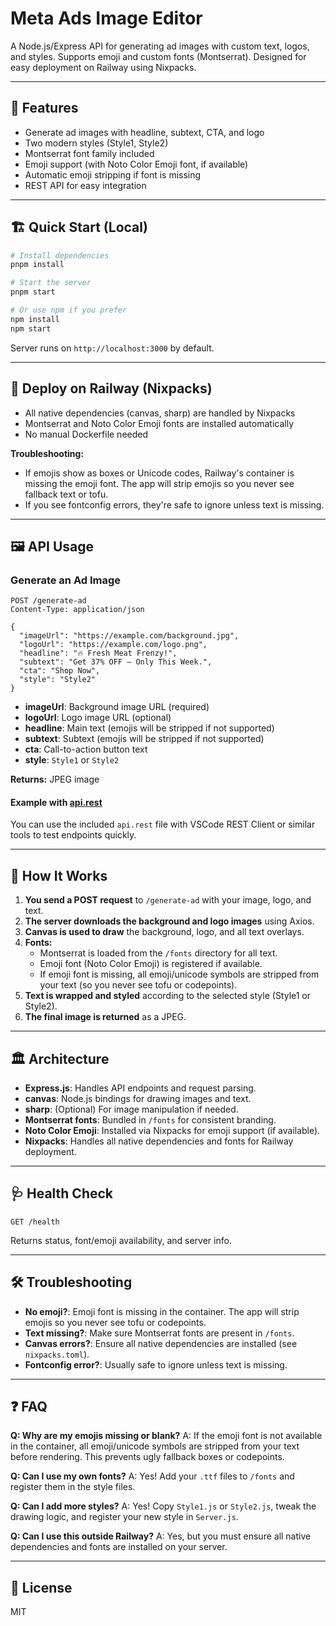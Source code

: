 # Meta Ads Image Editor

A Node.js/Express API for generating ad images with custom text, logos, and styles. Supports emoji and custom fonts (Montserrat). Designed for easy deployment on Railway using Nixpacks.

---

## 🚀 Features

- Generate ad images with headline, subtext, CTA, and logo
- Two modern styles (Style1, Style2)
- Montserrat font family included
- Emoji support (with Noto Color Emoji font, if available)
- Automatic emoji stripping if font is missing
- REST API for easy integration

---

## 🏗️ Quick Start (Local)

```bash
# Install dependencies
pnpm install

# Start the server
pnpm start

# Or use npm if you prefer
npm install
npm start
```

Server runs on `http://localhost:3000` by default.

---

## 🚢 Deploy on Railway (Nixpacks)

- All native dependencies (canvas, sharp) are handled by Nixpacks
- Montserrat and Noto Color Emoji fonts are installed automatically
- No manual Dockerfile needed

**Troubleshooting:**

- If emojis show as boxes or Unicode codes, Railway's container is missing the emoji font. The app will strip emojis so you never see fallback text or tofu.
- If you see fontconfig errors, they're safe to ignore unless text is missing.

---

## 🖼️ API Usage

### Generate an Ad Image

```http
POST /generate-ad
Content-Type: application/json

{
  "imageUrl": "https://example.com/background.jpg",
  "logoUrl": "https://example.com/logo.png",
  "headline": "🔥 Fresh Meat Frenzy!",
  "subtext": "Get 37% OFF — Only This Week.",
  "cta": "Shop Now",
  "style": "Style2"
}
```

- **imageUrl**: Background image URL (required)
- **logoUrl**: Logo image URL (optional)
- **headline**: Main text (emojis will be stripped if not supported)
- **subtext**: Subtext (emojis will be stripped if not supported)
- **cta**: Call-to-action button text
- **style**: `Style1` or `Style2`

**Returns:** JPEG image

#### Example with [api.rest](./api.rest)

You can use the included `api.rest` file with VSCode REST Client or similar tools to test endpoints quickly.

---

## 🧩 How It Works

1. **You send a POST request** to `/generate-ad` with your image, logo, and text.
2. **The server downloads the background and logo images** using Axios.
3. **Canvas is used to draw** the background, logo, and all text overlays.
4. **Fonts:**
   - Montserrat is loaded from the `/fonts` directory for all text.
   - Emoji font (Noto Color Emoji) is registered if available.
   - If emoji font is missing, all emoji/unicode symbols are stripped from your text (so you never see tofu or codepoints).
5. **Text is wrapped and styled** according to the selected style (Style1 or Style2).
6. **The final image is returned** as a JPEG.

---

## 🏛️ Architecture

- **Express.js**: Handles API endpoints and request parsing.
- **canvas**: Node.js bindings for drawing images and text.
- **sharp**: (Optional) For image manipulation if needed.
- **Montserrat fonts**: Bundled in `/fonts` for consistent branding.
- **Noto Color Emoji**: Installed via Nixpacks for emoji support (if available).
- **Nixpacks**: Handles all native dependencies and fonts for Railway deployment.

---

## 🩺 Health Check

```http
GET /health
```

Returns status, font/emoji availability, and server info.

---

## 🛠️ Troubleshooting

- **No emoji?**: Emoji font is missing in the container. The app will strip emojis so you never see tofu or codepoints.
- **Text missing?**: Make sure Montserrat fonts are present in `/fonts`.
- **Canvas errors?**: Ensure all native dependencies are installed (see `nixpacks.toml`).
- **Fontconfig error?**: Usually safe to ignore unless text is missing.

---

## ❓ FAQ

**Q: Why are my emojis missing or blank?**
A: If the emoji font is not available in the container, all emoji/unicode symbols are stripped from your text before rendering. This prevents ugly fallback boxes or codepoints.

**Q: Can I use my own fonts?**
A: Yes! Add your `.ttf` files to `/fonts` and register them in the style files.

**Q: Can I add more styles?**
A: Yes! Copy `Style1.js` or `Style2.js`, tweak the drawing logic, and register your new style in `Server.js`.

**Q: Can I use this outside Railway?**
A: Yes, but you must ensure all native dependencies and fonts are installed on your server.

---

## 📄 License

MIT
